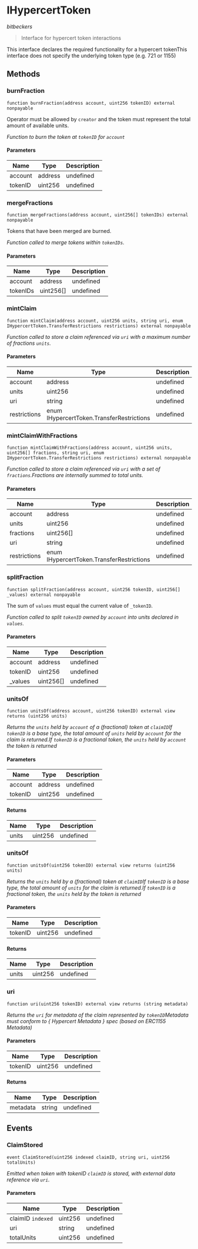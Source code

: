 # IHypercertToken

_bitbeckers_

> Interface for hypercert token interactions

This interface declares the required functionality for a hypercert tokenThis interface does not specify the underlying token type (e.g. 721 or 1155)

## Methods

### burnFraction

```solidity
function burnFraction(address account, uint256 tokenID) external nonpayable
```

Operator must be allowed by `creator` and the token must represent the total amount of available units.

_Function to burn the token at `tokenID` for `account`_

#### Parameters

| Name    | Type    | Description |
| ------- | ------- | ----------- |
| account | address | undefined   |
| tokenID | uint256 | undefined   |

### mergeFractions

```solidity
function mergeFractions(address account, uint256[] tokenIDs) external nonpayable
```

Tokens that have been merged are burned.

_Function called to merge tokens within `tokenIDs`._

#### Parameters

| Name     | Type      | Description |
| -------- | --------- | ----------- |
| account  | address   | undefined   |
| tokenIDs | uint256[] | undefined   |

### mintClaim

```solidity
function mintClaim(address account, uint256 units, string uri, enum IHypercertToken.TransferRestrictions restrictions) external nonpayable
```

_Function called to store a claim referenced via `uri` with a maximum number of fractions `units`._

#### Parameters

| Name         | Type                                      | Description |
| ------------ | ----------------------------------------- | ----------- |
| account      | address                                   | undefined   |
| units        | uint256                                   | undefined   |
| uri          | string                                    | undefined   |
| restrictions | enum IHypercertToken.TransferRestrictions | undefined   |

### mintClaimWithFractions

```solidity
function mintClaimWithFractions(address account, uint256 units, uint256[] fractions, string uri, enum IHypercertToken.TransferRestrictions restrictions) external nonpayable
```

_Function called to store a claim referenced via `uri` with a set of `fractions`.Fractions are internally summed to total units._

#### Parameters

| Name         | Type                                      | Description |
| ------------ | ----------------------------------------- | ----------- |
| account      | address                                   | undefined   |
| units        | uint256                                   | undefined   |
| fractions    | uint256[]                                 | undefined   |
| uri          | string                                    | undefined   |
| restrictions | enum IHypercertToken.TransferRestrictions | undefined   |

### splitFraction

```solidity
function splitFraction(address account, uint256 tokenID, uint256[] _values) external nonpayable
```

The sum of `values` must equal the current value of `_tokenID`.

_Function called to split `tokenID` owned by `account` into units declared in `values`._

#### Parameters

| Name     | Type      | Description |
| -------- | --------- | ----------- |
| account  | address   | undefined   |
| tokenID  | uint256   | undefined   |
| \_values | uint256[] | undefined   |

### unitsOf

```solidity
function unitsOf(address account, uint256 tokenID) external view returns (uint256 units)
```

_Returns the `units` held by `account` of a (fractional) token at `claimID`If `tokenID` is a base type, the total amount of `units` held by `account` for the claim is returned.If `tokenID` is a fractional token, the `units` held by `account` the token is returned_

#### Parameters

| Name    | Type    | Description |
| ------- | ------- | ----------- |
| account | address | undefined   |
| tokenID | uint256 | undefined   |

#### Returns

| Name  | Type    | Description |
| ----- | ------- | ----------- |
| units | uint256 | undefined   |

### unitsOf

```solidity
function unitsOf(uint256 tokenID) external view returns (uint256 units)
```

_Returns the `units` held by a (fractional) token at `claimID`If `tokenID` is a base type, the total amount of `units` for the claim is returned.If `tokenID` is a fractional token, the `units` held by the token is returned_

#### Parameters

| Name    | Type    | Description |
| ------- | ------- | ----------- |
| tokenID | uint256 | undefined   |

#### Returns

| Name  | Type    | Description |
| ----- | ------- | ----------- |
| units | uint256 | undefined   |

### uri

```solidity
function uri(uint256 tokenID) external view returns (string metadata)
```

_Returns the `uri` for metadata of the claim represented by `tokenID`Metadata must conform to { Hypercert Metadata } spec (based on ERC1155 Metadata)_

#### Parameters

| Name    | Type    | Description |
| ------- | ------- | ----------- |
| tokenID | uint256 | undefined   |

#### Returns

| Name     | Type   | Description |
| -------- | ------ | ----------- |
| metadata | string | undefined   |

## Events

### ClaimStored

```solidity
event ClaimStored(uint256 indexed claimID, string uri, uint256 totalUnits)
```

_Emitted when token with tokenID `claimID` is stored, with external data reference via `uri`._

#### Parameters

| Name              | Type    | Description |
| ----------------- | ------- | ----------- |
| claimID `indexed` | uint256 | undefined   |
| uri               | string  | undefined   |
| totalUnits        | uint256 | undefined   |
